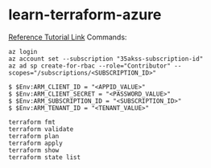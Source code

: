 # learn-terraform-azure

[Reference Tutorial Link](https://developer.hashicorp.com/terraform/tutorials/azure-get-started/azure-build)
Commands:

```
az login
az account set --subscription "35akss-subscription-id"
az ad sp create-for-rbac --role="Contributor" --scopes="/subscriptions/<SUBSCRIPTION_ID>"

$ $Env:ARM_CLIENT_ID = "<APPID_VALUE>"
$ $Env:ARM_CLIENT_SECRET = "<PASSWORD_VALUE>"
$ $Env:ARM_SUBSCRIPTION_ID = "<SUBSCRIPTION_ID>"
$ $Env:ARM_TENANT_ID = "<TENANT_VALUE>"

terraform fmt
terraform validate
terraform plan
terraform apply
terraform show
terraform state list






```